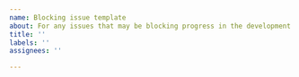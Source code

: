 ```yaml
---
name: Blocking issue template
about: For any issues that may be blocking progress in the development of the extension
title: ''
labels: ''
assignees: ''

---
```



